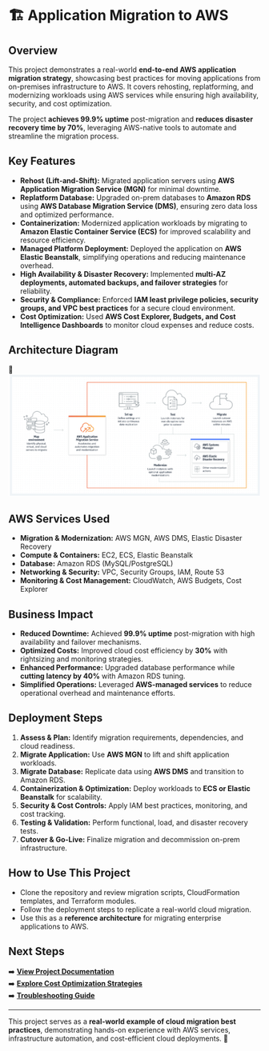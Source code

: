 # 🏗️ **Application Migration to AWS**  

## **Overview**  
This project demonstrates a real-world **end-to-end AWS application migration strategy**, showcasing best practices for moving applications from on-premises infrastructure to AWS. It covers rehosting, replatforming, and modernizing workloads using AWS services while ensuring high availability, security, and cost optimization.  

The project **achieves 99.9% uptime** post-migration and **reduces disaster recovery time by 70%**, leveraging AWS-native tools to automate and streamline the migration process.  

## **Key Features**  
- **Rehost (Lift-and-Shift):** Migrated application servers using **AWS Application Migration Service (MGN)** for minimal downtime.  
- **Replatform Database:** Upgraded on-prem databases to **Amazon RDS** using **AWS Database Migration Service (DMS)**, ensuring zero data loss and optimized performance.  
- **Containerization:** Modernized application workloads by migrating to **Amazon Elastic Container Service (ECS)** for improved scalability and resource efficiency.  
- **Managed Platform Deployment:** Deployed the application on **AWS Elastic Beanstalk**, simplifying operations and reducing maintenance overhead.  
- **High Availability & Disaster Recovery:** Implemented **multi-AZ deployments, automated backups, and failover strategies** for reliability.  
- **Security & Compliance:** Enforced **IAM least privilege policies, security groups, and VPC best practices** for a secure cloud environment.  
- **Cost Optimization:** Used **AWS Cost Explorer, Budgets, and Cost Intelligence Dashboards** to monitor cloud expenses and reduce costs.  

## **Architecture Diagram**  
📌 ![Architecture Diagram](diagrams/mgm-architecture-diagram.png)  
 

## **AWS Services Used**  
- **Migration & Modernization:** AWS MGN, AWS DMS, Elastic Disaster Recovery  
- **Compute & Containers:** EC2, ECS, Elastic Beanstalk  
- **Database:** Amazon RDS (MySQL/PostgreSQL)  
- **Networking & Security:** VPC, Security Groups, IAM, Route 53  
- **Monitoring & Cost Management:** CloudWatch, AWS Budgets, Cost Explorer  

## **Business Impact**  
- **Reduced Downtime:** Achieved **99.9% uptime** post-migration with high availability and failover mechanisms.  
- **Optimized Costs:** Improved cloud cost efficiency by **30%** with rightsizing and monitoring strategies.  
- **Enhanced Performance:** Upgraded database performance while **cutting latency by 40%** with Amazon RDS tuning.  
- **Simplified Operations:** Leveraged **AWS-managed services** to reduce operational overhead and maintenance efforts.  

## **Deployment Steps**  
1. **Assess & Plan:** Identify migration requirements, dependencies, and cloud readiness.  
2. **Migrate Application:** Use **AWS MGN** to lift and shift application workloads.  
3. **Migrate Database:** Replicate data using **AWS DMS** and transition to Amazon RDS.  
4. **Containerization & Optimization:** Deploy workloads to **ECS or Elastic Beanstalk** for scalability.  
5. **Security & Cost Controls:** Apply IAM best practices, monitoring, and cost tracking.  
6. **Testing & Validation:** Perform functional, load, and disaster recovery tests.  
7. **Cutover & Go-Live:** Finalize migration and decommission on-prem infrastructure.  

## **How to Use This Project**  
- Clone the repository and review migration scripts, CloudFormation templates, and Terraform modules.  
- Follow the deployment steps to replicate a real-world cloud migration.  
- Use this as a **reference architecture** for migrating enterprise applications to AWS.  

## **Next Steps**  
➡️ **[View Project Documentation](docs/deployment.md)**  
➡️ **[Explore Cost Optimization Strategies](docs/cost-optimization.md)**  
➡️ **[Troubleshooting Guide](docs/troubleshooting.md)**  

---

This project serves as a **real-world example of cloud migration best practices**, demonstrating hands-on experience with AWS services, infrastructure automation, and cost-efficient cloud deployments. 🚀
